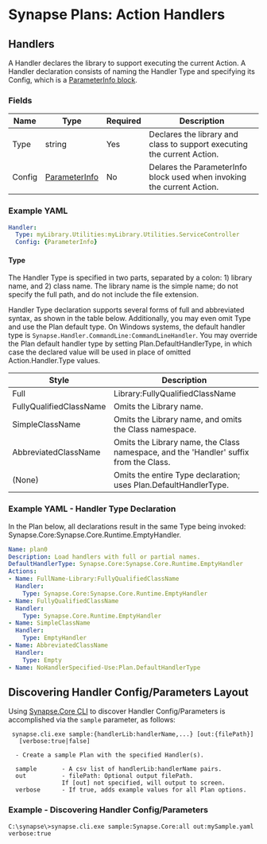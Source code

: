 # Synapse Plans: Action Handlers

## Handlers

A Handler declares the library to support executing the current Action.  A Handler declaration consists of naming the Handler Type and specifying its Config, which is a [ParameterInfo block](/plans/parms/ "Parameters").

### Fields

|Name|Type|Required|Description
|-|-|-|-
|Type|string|Yes|Declares the library and class to support executing the current Action.
|Config|[ParameterInfo](/plans/parms/ "Parameters")|No|Delares the ParameterInfo block used when invoking the current Action.

### Example YAML

```yaml
Handler:
  Type: myLibrary.Utilities:myLibrary.Utilities.ServiceController
  Config: {ParameterInfo}
```

#### Type

The Handler Type is specified in two parts, separated by a colon: 1) library name, and 2) class name.  The library name is the simple name; do not specify the full path, and do not include the file extension.

Handler Type declaration supports several forms of full and abbreviated syntax, as shown in the table below.  Additionally, you may even omit Type and use the Plan default type.  On Windows systems, the default handler type is `Synapse.Handler.CommandLine:CommandLineHandler`.  You may override the Plan default handler type by setting Plan.DefaultHandlerType, in which case the declared value will be used in place of omitted Action.Handler.Type values.

|Style|Description
|-|-
|Full|Library:FullyQualifiedClassName
|FullyQualifiedClassName|Omits the Library name.
|SimpleClassName|Omits the Library name, and omits the Class namespace.
|AbbreviatedClassName|Omits the Library name, the Class namespace, and the 'Handler' suffix from the Class.
|(None)|Omits the entire Type declaration; uses Plan.DefaultHandlerType.

### Example YAML - Handler Type Declaration

In the Plan below, all declarations result in the same Type being invoked: Synapse.Core:Synapse.Core.Runtime.EmptyHandler.

```yaml
Name: plan0
Description: Load handlers with full or partial names.
DefaultHandlerType: Synapse.Core:Synapse.Core.Runtime.EmptyHandler
Actions:
- Name: FullName-Library:FullyQualifiedClassName
  Handler:
    Type: Synapse.Core:Synapse.Core.Runtime.EmptyHandler
- Name: FullyQualifiedClassName
  Handler:
    Type: Synapse.Core.Runtime.EmptyHandler
- Name: SimpleClassName
  Handler:
    Type: EmptyHandler
- Name: AbbreviatedClassName
  Handler:
    Type: Empty
- Name: NoHandlerSpecified-Use:Plan.DefaultHandlerType
```

## Discovering Handler Config/Parameters Layout
Using [Synapse.Core CLI](/cli/core/ "Synapse CLI") to discover Handler Config/Parameters is accomplished via the `sample` parameter, as follows:

```dos
 synapse.cli.exe sample:{handlerLib:handlerName,...} [out:{filePath}]
   [verbose:true|false]

  - Create a sample Plan with the specified Handler(s).

  sample       - A csv list of handlerLib:handlerName pairs.
  out          - filePath: Optional output filePath.
               If [out] not specified, will output to screen.
  verbose      - If true, adds example values for all Plan options.
```

### Example - Discovering Handler Config/Parameters
```dos
C:\synapse\>synapse.cli.exe sample:Synapse.Core:all out:mySample.yaml verbose:true
```